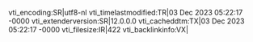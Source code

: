 vti_encoding:SR|utf8-nl
vti_timelastmodified:TR|03 Dec 2023 05:22:17 -0000
vti_extenderversion:SR|12.0.0.0
vti_cacheddtm:TX|03 Dec 2023 05:22:17 -0000
vti_filesize:IR|422
vti_backlinkinfo:VX|
